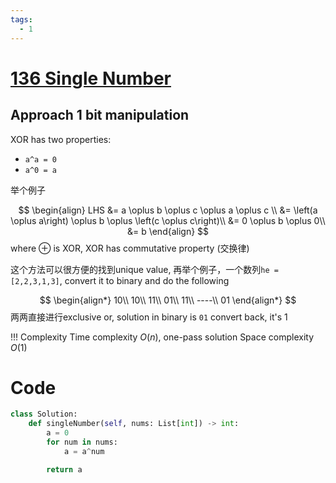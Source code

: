 ```yaml
---
tags:
  - 1
---
```


# [136 Single Number](https://leetcode.com/problems/single-number/description/)


## Approach 1 bit manipulation
<!-- Describe your approach to solving the problem. -->

XOR has two properties:

- `a^a = 0`
- `a^0 = a`


举个例子

$$
\begin{align}
LHS &= a \oplus b \oplus c \oplus a \oplus c \\
&= \left(a \oplus a\right) \oplus b \oplus \left(c \oplus c\right)\\
&= 0 \oplus b \oplus 0\\
&= b
\end{align}
$$
where $\oplus$ is XOR, XOR has commutative property (交换律)

这个方法可以很方便的找到unique value, 再举个例子，一个数列`he = [2,2,3,1,3]`, convert it to binary and do the following

$$
\begin{align*}
    10\\
    10\\
    11\\
    01\\
    11\\
    ----\\
    01
\end{align*}
$$
两两直接进行exclusive or, solution in binary is `01` convert back, it's 1



!!! Complexity
    Time complexity $O(n)$, one-pass solution
    Space complexity $O(1)$


# Code
```python
class Solution:
    def singleNumber(self, nums: List[int]) -> int:
        a = 0
        for num in nums:
            a = a^num

        return a
```
